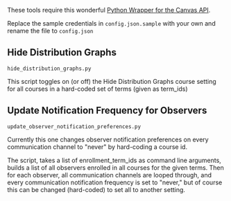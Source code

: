 These tools require this wonderful [Python Wrapper for the Canvas API](https://github.com/ucfopen/canvasapi).

Replace the sample credentials in `config.json.sample` with your own and rename the file to `config.json`

## Hide Distribution Graphs
`hide_distribution_graphs.py`

This script toggles on (or off) the Hide Distribution Graphs course setting for all courses in a hard-coded set of terms (given as term_ids)

## Update Notification Frequency for Observers
`update_observer_notification_preferences.py`

Currently this one changes observer notification preferences on every communication channel to "never" by hard-coding a course id.

The script, takes a list of enrollment_term_ids as command line arguments, builds a list of all observers enrolled in all courses for the given terms. Then for each observer, all communication channels are looped through, and every communication notification frequency is set to "never," but of course this can be changed (hard-coded) to set all to another setting.
